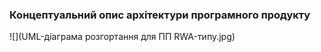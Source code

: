 ### Концептуальний опис архітектури програмного продукту
![](UML-діаграма розгортання для ПП RWA-типу.jpg)
